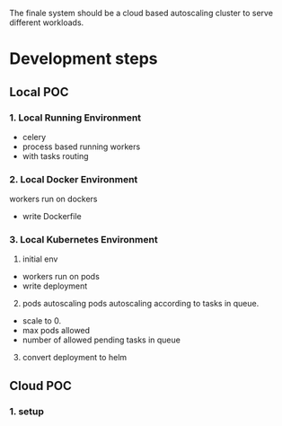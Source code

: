 The finale system should be a cloud based autoscaling cluster to serve different workloads.

# Development steps
## Local POC
### 1. Local Running Environment
* celery
* process based running workers
* with tasks routing
### 2. Local Docker Environment
workers run on dockers
* write Dockerfile 
### 3. Local Kubernetes Environment
1. initial env
  * workers run on pods
  * write deployment
2. pods autoscaling
  pods autoscaling according to tasks in queue.
  * scale to 0.
  * max pods allowed
  * number of allowed pending tasks in queue
3. convert deployment to helm
## Cloud POC
### 1. setup









